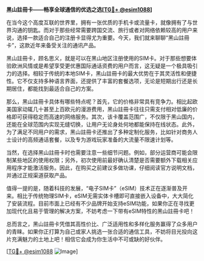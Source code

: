 **黑山註冊卡——畅享全球通信的优选之选[[TG💪+ @esim1088](https://t.me/s/esim1088)]**

在当今这个高度互联的世界里，拥有一张优质的手机卡或流量卡，就像拥有了与世界沟通的钥匙。而对于那些经常需要跨国交流、旅行或者对网络依赖较高的用户来说，选择一款适合自己的注册卡显得尤为重要。今天，我们就来聊聊“黑山註冊卡”，这款近年来备受关注的通讯产品。

黑山註冊卡，顾名思义，就是可以在黑山地区注册使用的SIM卡。对于那些想要体验欧洲风情或是希望享受更优惠国际通话资费的用户而言，这无疑是一个极具吸引力的选择。相较于传统的本地SIM卡，黑山註冊卡的最大优势在于其灵活性和便捷性。它不仅支持多种语言界面，还提供了丰富的套餐选项，无论是短期出行还是长期居住，都能找到最适合自己的方案。

那么，黑山註冊卡具体有哪些特点呢？首先，它的价格非常具有竞争力。相比起欧美国家动辄几十甚至上百欧元的漫游费用，黑山註冊卡往往只需支付相对低廉的价格即可获得稳定而高速的网络服务。其次，该卡覆盖范围广，不仅限于黑山国内，还能在全球范围内实现无缝切换，让用户无论身处何地都能保持在线状态。此外，为了满足不同用户的需求，黑山註冊卡还推出了多种定制化服务，比如针对商务人士设计的高频通话套餐，以及专为游戏玩家准备的大流量不限速计划等。

当然，在选择黑山註冊卡时也需要注意一些细节问题。例如，部分运营商可能会限制某些地区的使用权限；另外，初次使用前最好确认清楚是否需要额外下载相关应用程序才能激活服务。因此，在购买之前建议多做功课，仔细阅读官方说明文档，并通过正规渠道获取产品。

值得一提的是，随着科技的发展，“电子SIM卡”（eSIM）技术正在逐渐普及开来。相比于传统物理SIM卡，eSIM无需实体卡槽即可直接嵌入设备中，大大简化了安装流程。目前市面上已经有不少品牌开始支持eSIM功能，如果你正在寻找更加现代化且易于管理的解决方案，不妨考虑一下带有eSIM特性的黑山註冊卡吧！

总而言之，黑山註冊卡凭借其高性价比、广泛适用性和多样化服务赢得了众多用户的青睐。如果你正打算为自己或家人挑选一张合适的通信工具，不妨将目光投向这片充满魅力的土地上吧！相信它会成为你生活中不可或缺的好伙伴。

[[TG💪+ @esim1088](https://t.me/s/esim1088) ![Image](https://i.postimg.cc/4NQfJmqS/Snipaste-2025-05-13-00-14-12.png)]